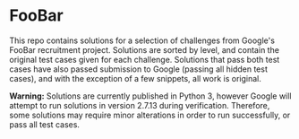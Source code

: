 # FooBar

This repo contains solutions for a selection of challenges from
Google's FooBar recruitment project. Solutions are sorted by level,
and contain the original test cases given for each challenge.
Solutions that pass both test cases have also passed submission to
Google (passing all hidden test cases), and with the exception of a
few snippets, all work is original.

**Warning:** Solutions are currently published in Python 3, however
Google will attempt to run solutions in version 2.7.13 during
verification. Therefore, some solutions may require minor alterations
in order to run successfully, or pass all test cases.
